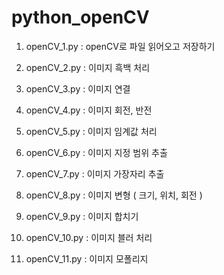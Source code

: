 # python_openCV

1. openCV_1.py : openCV로 파일 읽어오고 저장하기

2. openCV_2.py : 이미지 흑백 처리

3. openCV_3.py : 이미지 연결

4. openCV_4.py : 이미지 회전, 반전

5. openCV_5.py : 이미지 임계값 처리

6. openCV_6.py : 이미지 지정 범위 추출

7. openCV_7.py : 이미지 가장자리 추출

8. openCV_8.py : 이미지 변형 ( 크기, 위치, 회전 )

9. openCV_9.py : 이미지 합치기

10. openCV_10.py : 이미지 블러 처리

11. openCV_11.py : 이미지 모폴리지
